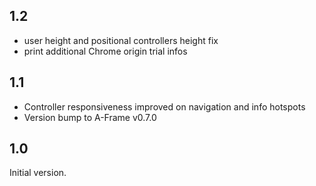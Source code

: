 ## 1.2

- user height and positional controllers height fix
- print additional Chrome origin trial infos

## 1.1

- Controller responsiveness improved on navigation and info hotspots
- Version bump to A-Frame v0.7.0

## 1.0

Initial version.


